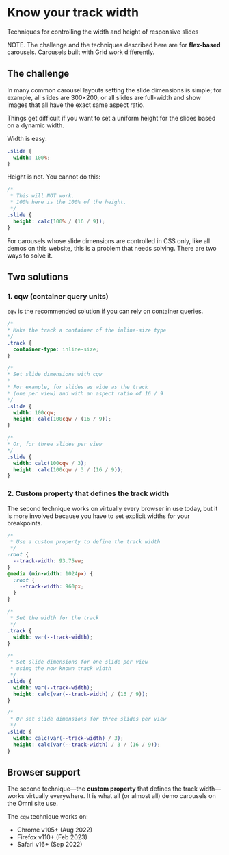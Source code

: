 
Know your track width
================================================================================

Techniques for controlling the width and height of responsive slides

NOTE. The challenge and the techniques described here are for **flex-based** carousels.
Carousels built with Grid work differently.


The challenge
---------------------------------------

In many common carousel layouts setting the slide dimensions is simple;
for example, all slides are 300×200, or all slides are full-width
and show images that all have the exact same aspect ratio.

Things get difficult if you want to set a uniform height
for the slides based on a dynamic width.

Width is easy:

```css
.slide {
  width: 100%;
}
```

Height is not. You cannot do this:

```css
/*
 * This will NOT work.
 * 100% here is the 100% of the height.
 */
.slide {
  height: calc(100% / (16 / 9));
}
```

For carousels whose slide dimensions are controlled in CSS only,
like all demos on this website, this is a problem that needs solving.
There are two ways to solve it.


Two solutions
----------------------------------------

### 1. cqw (container query units)

`cqw` is the recommended solution if you can rely on container queries.

```css
/*
* Make the track a container of the inline-size type
*/
.track {
  container-type: inline-size;
}

/*
* Set slide dimensions with cqw
*
* For example, for slides as wide as the track
* (one per view) and with an aspect ratio of 16 / 9
*/
.slide {
  width: 100cqw;
  height: calc(100cqw / (16 / 9));
}

/*
* Or, for three slides per view
*/
.slide {
  width: calc(100cqw / 3);
  height: calc(100cqw / 3 / (16 / 9));
}
```

### 2. Custom property that defines the track width

The second technique works on virtually every browser in use today,
but it is more involved because you have to set
explicit widths for your breakpoints.

```css
/*
 * Use a custom property to define the track width
 */
:root {
  --track-width: 93.75vw;
}
@media (min-width: 1024px) {
  :root {
    --track-width: 960px;
  }
}

/*
 * Set the width for the track
 */
.track {
  width: var(--track-width);
}

/*
 * Set slide dimensions for one slide per view
 * using the now known track width
 */
.slide {
  width: var(--track-width);
  height: calc(var(--track-width) / (16 / 9));
}

/*
 * Or set slide dimensions for three slides per view
 */
.slide {
  width: calc(var(--track-width) / 3);
  height: calc(var(--track-width) / 3 / (16 / 9));
}
```


Browser support
----------------------------------------

The second technique—the **custom property** that defines the track width—works virtually everywhere.
It is what all (or almost all) demo carousels on the Omni site use.

The `cqw` technique works on:

-   Chrome v105+ (Aug 2022)
-   Firefox v110+ (Feb 2023)
-   Safari v16+ (Sep 2022)
